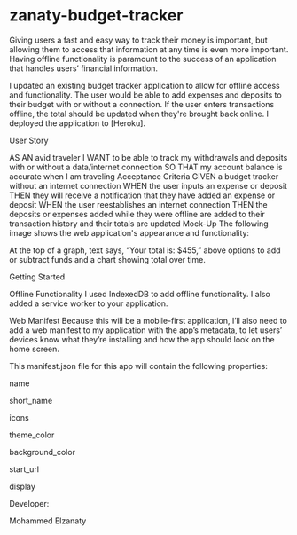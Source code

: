 # zanaty-budget-tracker

Giving users a fast and easy way to track their money is important, but allowing them to access that information at any time is even more important. Having offline functionality is paramount to the success of an application that handles users’ financial information.

I updated an existing budget tracker application to allow for offline access and functionality. The user would be able to add expenses and deposits to their budget with or without a connection. If the user enters transactions offline, the total should be updated when they're brought back online. I deployed the application to [Heroku].

User Story

AS AN avid traveler
I WANT to be able to track my withdrawals and deposits with or without a data/internet connection
SO THAT my account balance is accurate when I am traveling 
Acceptance Criteria
GIVEN a budget tracker without an internet connection
WHEN the user inputs an expense or deposit
THEN they will receive a notification that they have added an expense or deposit
WHEN the user reestablishes an internet connection
THEN the deposits or expenses added while they were offline are added to their transaction history and their totals are updated
Mock-Up
The following image shows the web application's appearance and functionality:

At the top of a graph, text says, “Your total is: $455,” above options to add or subtract funds and a chart showing total over time.

Getting Started

Offline Functionality
I used IndexedDB to add offline functionality. 
I also added a service worker to your application. 


Web Manifest
Because this will be a mobile-first application, I’ll also need to add a web manifest to my application with the app’s metadata, to let users’ devices know what they’re installing and how the app should look on the home screen.

This manifest.json file for this app will contain the following properties:

name

short_name

icons

theme_color

background_color

start_url

display


Developer:

Mohammed Elzanaty